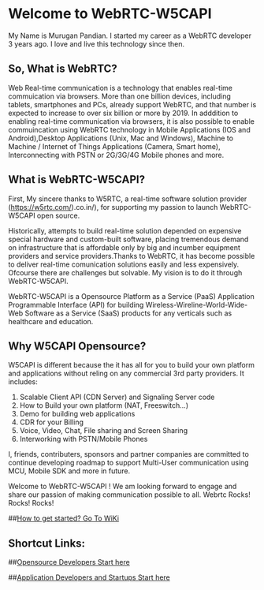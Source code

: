 # Welcome to WebRTC-W5CAPI

My Name is Murugan Pandian. I started my career as a WebRTC developer 3 years ago. I love and live this technology since then. 

## So, What is WebRTC?
Web Real-time communication is a technology that enables real-time commuication via browsers. More than one billion devices, including tablets, smartphones and PCs, already support WebRTC, and that number is expected to increase to over six billion or more by 2019. In adddition to enabling real-time communication via browsers, it is also possible to enable commuincation using WebRTC technology in Mobile Applications (IOS and Android),Desktop Applications (Unix, Mac and Windows), Machine to Machine / Internet of Things Applications (Camera, Smart home), Interconnecting with PSTN or 2G/3G/4G Mobile phones and more.

## What is WebRTC-W5CAPI?
First, My sincere thanks to W5RTC, a real-time software solution provider (https://w5rtc.com/).co.in/), for supporting my passion to launch WebRTC-W5CAPI open source.

Historically, attempts to build real-time solution depended on expensive special hardware and custom-built software, placing tremendous demand on infrastructure that is affordable only by big and incumber equipment providers and service providers.Thanks to WebRTC, it has become possible to deliver real-time comunication solutions easily and less expensively. Ofcourse there are challenges but solvable. My vision is to do it through WebRTC-W5CAPI.   

WebRTC-W5CAPI is a Opensource Platform as a Service (PaaS) Application Programmable Interface (API) for building Wireless-Wireline-World-Wide-Web Software as a Service (SaaS) products for any verticals such as healthcare and education.

## Why W5CAPI Opensource? 

W5CAPI is different because the it has all for you to build your own platform and applications without reling on any commercial 3rd party providers. It includes:

1. Scalable Client API (CDN Server) and Signaling Server code
2. How to Build your own platform (NAT, Freeswitch...)
3. Demo for building web applications
4. CDR for your Billing 
5. Voice, Video, Chat, File sharing and Screen Sharing 
6. Interworking with PSTN/Mobile Phones

I, friends, contributers, sponsors and partner companies are committed to continue developing roadmap to support Multi-User communication using MCU, Mobile SDK and more in future.

Welcome to WebRTC-W5CAPI ! We am looking forward to engage and share our passion of making communication possible to all. Webrtc Rocks! Rocks! Rocks!

##[How to get started? Go To WiKi](https://github.com/murugan-pandian/WebRTC-W5CAPI/wiki)

## Shortcut Links:

##[Opensource Developers Start here](https://github.com/W5RTC/WebRTC-W5CAPI/wiki/For-Open-Source-Developers)

##[Application Developers and Startups Start here](https://github.com/W5RTC/WebRTC-W5CAPI/wiki/For-Application-Developers-and-Startups)
